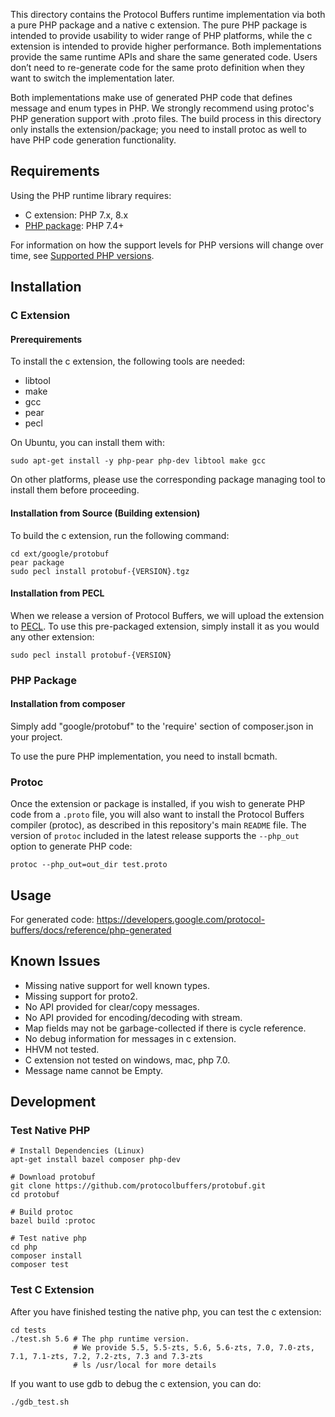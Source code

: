 This directory contains the Protocol Buffers runtime implementation via both a
pure PHP package and a native c extension. The pure PHP package is intended to
provide usability to wider range of PHP platforms, while the c extension is
intended to provide higher performance. Both implementations provide the same
runtime APIs and share the same generated code. Users don’t need to re-generate
code for the same proto definition when they want to switch the implementation
later.

Both implementations make use of generated PHP code that defines message and
enum types in PHP. We strongly recommend using protoc's PHP generation support
with .proto files. The build process in this directory only installs the
extension/package; you need to install protoc as well to have PHP code
generation functionality.

## Requirements

Using the PHP runtime library requires:

-   C extension: PHP 7.x, 8.x
-   [PHP package](http://php.net/downloads.php): PHP 7.4+

For information on how the support levels for PHP versions will change over
time, see
[Supported PHP versions](https://cloud.google.com/php/getting-started/supported-php-versions).

## Installation

### C Extension

#### Prerequirements

To install the c extension, the following tools are needed:
* libtool
* make
* gcc
* pear
* pecl

On Ubuntu, you can install them with:
```
sudo apt-get install -y php-pear php-dev libtool make gcc
```
On other platforms, please use the corresponding package managing tool to
install them before proceeding.

#### Installation from Source (Building extension)

To build the c extension, run the following command:
```
cd ext/google/protobuf
pear package
sudo pecl install protobuf-{VERSION}.tgz
```

#### Installation from PECL

When we release a version of Protocol Buffers, we will upload the extension to
[PECL](https://pecl.php.net/). To use this pre-packaged extension, simply
install it as you would any other extension:

```
sudo pecl install protobuf-{VERSION}
```

### PHP Package

#### Installation from composer

Simply add "google/protobuf" to the 'require' section of composer.json in your
project.

To use the pure PHP implementation, you need to install bcmath.

### Protoc

Once the extension or package is installed, if you wish to generate PHP code
from a `.proto` file, you will also want to install the Protocol Buffers
compiler (protoc), as described in this repository's main `README` file.  The
version of `protoc` included in the latest release supports the `--php_out`
option to generate PHP code:
```
protoc --php_out=out_dir test.proto
```

## Usage

For generated code:
  https://developers.google.com/protocol-buffers/docs/reference/php-generated

Known Issues
------------

* Missing native support for well known types.
* Missing support for proto2.
* No API provided for clear/copy messages.
* No API provided for encoding/decoding with stream.
* Map fields may not be garbage-collected if there is cycle reference.
* No debug information for messages in c extension.
* HHVM not tested.
* C extension not tested on windows, mac, php 7.0.
* Message name cannot be Empty.

## Development

### Test Native PHP

```
# Install Dependencies (Linux)
apt-get install bazel composer php-dev

# Download protobuf
git clone https://github.com/protocolbuffers/protobuf.git
cd protobuf

# Build protoc
bazel build :protoc

# Test native php
cd php
composer install
composer test
```

### Test C Extension

After you have finished testing the native php, you can test the c extension:
```
cd tests
./test.sh 5.6 # The php runtime version.
              # We provide 5.5, 5.5-zts, 5.6, 5.6-zts, 7.0, 7.0-zts, 7.1, 7.1-zts, 7.2, 7.2-zts, 7.3 and 7.3-zts
              # ls /usr/local for more details
```

If you want to use gdb to debug the c extension, you can do:
```
./gdb_test.sh
```
